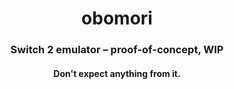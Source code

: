 <h1 align="center">obomori</h1>
<h3 align="center">Switch 2 emulator – proof-of-concept, WIP</h3>
<h4 align="center">Don't expect anything from it.</h4>
